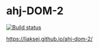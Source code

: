 # ahj-DOM-2

[![Build status](https://ci.appveyor.com/api/projects/status/s7rxauetue4ptws8?svg=true)](https://ci.appveyor.com/project/Liaksej/ahj-dom-2)

https://liaksej.github.io/ahj-dom-2/


